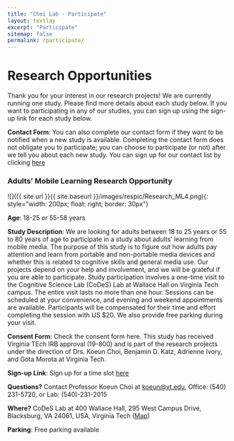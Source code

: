 ```yaml
---
title: "Choi Lab - Participate"
layout: textlay
excerpt: "Participate"
sitemap: false
permalink: /participate/
---
```


# Research Opportunities

Thank you for your interest in our research projects! We are currently running one study. Please find more details about each study below. If you want to participating in any of our studies, you can sign up using the sign-up link for each study below.

**Contact Form**: You can also complete our contact form if they want to be notified when a new study is available. Completing the contact form does not obligate you to participate; you can choose to participate (or not) after we tell you about each new study. You can sign up for our contact list by clicking [here](https://virginiatech.qualtrics.com/jfe/form/SV_1Ficl8nRKwfjRDT)

<!--<li>..</li>-->

### Adults’ Mobile Learning Research Opportunity

![]({{ site.url }}{{ site.baseurl }}/images/respic/Research_ML4.png){: style="width: 200px; float: right; border: 30px"}

**Age**: 18-25 or 55-58 years

**Study Description**: We are looking for adults between 18 to 25 years or 55 to 80 years of age to participate in a study about adults’ learning from mobile media. The purpose of this study is to figure out how adults pay attention and learn from portable and non-portable media devices and whether this is related to cognitive skills and general media use. Our projects depend on your help and involvement, and we will be grateful if you are able to participate. Study participation involves a one-time visit to the Cognitive Science Lab (CoDeS) Lab at Wallace Hall on Virginia Tech campus. The entire visit lasts no more than one hour. Sessions can be scheduled at your convenience, and evening and weekend appointments are available. Participants will be compensated for their time and effort completing the session with US $20. We also provide free parking during your visit. 

**Consent Form**: Check the consent form here. This study has received Virginia TEch IRB approval (19-800) and is part of the research projects under the direction of Drs. Koeun Choi, Benjamin D. Katz, Adrienne Ivory, and Gota Morota at Virginia Tech.

**Sign-up Link**: Sign up for a time slot [here](https://calendly.com/codeslab/adults-mobile-learning-research)

<!--<li><figure>
<img src="{{ site.url }}{{ site.baseurl }}/images/respic/Research_ML4.png" width="15%">
</figure></li>-->

**Questions?** Contact Professor Koeun Choi at <koeun@vt.edu>, Office: (540) 231-5720, or Lab: (540)-231-2015

**Where?** CoDeS Lab at 400 Wallace Hall, 295 West Campus Drive, Blacksburg, VA 24061, USA, Virginia Tech ([Map](https://www.google.com/maps/place/Wallace+Hall,+Blacksburg,+VA+24060/@37.2229037,-80.4264134,17z/data=!4m5!3m4!1s0x884d95117587ead9:0xb2b5c03d0f9df618!8m2!3d37.2229037!4d-80.4242247?shorturl=1))

**Parking**: Free parking available
